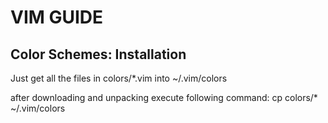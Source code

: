 # VIM GUIDE
## Color Schemes: Installation
Just get all the files in colors/*.vim into ~/.vim/colors

after downloading and unpacking execute following command: cp colors/* ~/.vim/colors
